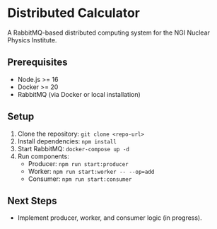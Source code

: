 # Distributed Calculator
A RabbitMQ-based distributed computing system for the NGI Nuclear Physics Institute.

## Prerequisites
- Node.js >= 16
- Docker >= 20
- RabbitMQ (via Docker or local installation)

## Setup
1. Clone the repository: `git clone <repo-url>`
2. Install dependencies: `npm install`
3. Start RabbitMQ: `docker-compose up -d`
4. Run components:
   - Producer: `npm run start:producer`
   - Worker: `npm run start:worker -- --op=add`
   - Consumer: `npm run start:consumer`

## Next Steps
- Implement producer, worker, and consumer logic (in progress).
